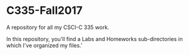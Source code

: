 # C335-Fall2017
A repository for all my CSCI-C 335 work.

In this repository, you'll find a Labs and Homeworks sub-directories in which I've organized my files.'

